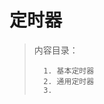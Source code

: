 <!--
 * @Date: 2024-06-06
 * @LastEditors: GoKo-Son626
 * @LastEditTime: 2024-06-19
 * @FilePath: \STM32_Study\入门篇\6.Timer\Timer.md
 * @Description: 定时器学习的笔记和代码实践
-->

# 定时器

> 内容目录：
> 
>       1. 基本定时器 
>       2. 通用定时器
>       3. 